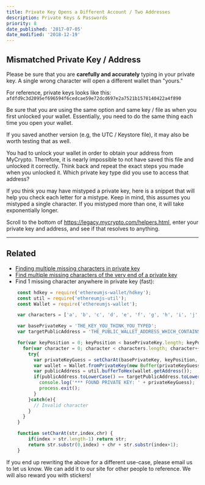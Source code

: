 ```yaml
---
title: Private Key Opens a Different Account / Two Addresses
description: Private Keys & Passwords
priority: 8
date_published: '2017-07-05'
date_modified: '2018-12-19'
---
```


## Mismatched Private Key / Address

Please be sure that you are **carefully and accurately** typing in your private key. A single wrong character will open a different wallet than "yours."

For reference, private keys looks like this: `afdfd9c3d2095ef696594f6cedcae59e72dcd697e2a7521b1578140422a4f890`

Be sure that you are using the same option and same key / file as when you first unlocked your wallet. Essentially, you need to do the same thing each time you open your wallet.

If you saved another version (e.g, the UTC / Keystore file), it may also be worth testing that as well.

You had to unlock your wallet in order to obtain your address from MyCrypto. Therefore, it is nearly impossible to not have saved this file and unlocked it correctly. Think back and repeat the exact steps you made when you unlocked it. Which private key type did you use to access that address?

If you think you may have mistyped a private key, here is a snippet that will help you check each letter for a mistype. Keep in mind, this assumes you mistyped a single character. If you mistyped more than one, it will take exponentially longer.

Scroll to the bottom of <https://legacy.mycrypto.com/helpers.html>, enter your private key and address, and see if that resolves to anything.

---

## Related

* [Finding multiple missing characters in private key](https://gist.github.com/domalak/f72414b6be6bbe497416f11bfe0d224a)
* [Find multiple missing characters of the very end of a private key](/troubleshooting/accessing-wallet/missing-characters-of-private-key)
* Find 1 missing character anywhere in private key (fast):

```javascript
    const hdkey = require('ethereumjs-wallet/hdkey');
    const util = require('ethereumjs-util');
    const Wallet = require('ethereumjs-wallet');

    var characters = ['a', 'b', 'c', 'd', 'e', 'f', 'g', 'h', 'i', 'j', 'k', 'l', 'm', 'n', 'o', 'p', 'q', 'r', 's', 't', 'u', 'v', 'w', 'x', 'y', 'z', '0', '1', '2', '3', '4', '5', '6', '7', '8', '9'];

    var basePrivateKey = 'THE_KEY_YOU_THINK_YOU_TYPED';
    var targetPublicAddress = 'THE_PUBLIC_WALLET_ADDRESS_WHICH_CONTAINS_YOUR_ETHER';

    for(var keyPosition = 0; keyPosition < basePrivateKey.length; keyPosition++){
      for(var character = 0; character < characters.length; character++){
        try{
          var privateKeyGuess = setCharAt(basePrivateKey, keyPosition, characters[character]);
          var wallet = Wallet.fromPrivateKey(new Buffer(privateKeyGuess, "hex"));
          var publicAddress = util.bufferToHex(wallet.getAddress());
          if(publicAddress.toLowerCase() == targetPublicAddress.toLowerCase()){
            console.log('*** FOUND PRIVATE KEY: ' + privateKeyGuess);
            process.exit();
          }
        }catch(e){
          // Invalid character
        }
      }
    }

    function setCharAt(str,index,chr) {
        if(index > str.length-1) return str;
        return str.substr(0,index) + chr + str.substr(index+1);
    }
```

If you end up rewriting the above for a different use-case, please email us to let us know. We can add it to our site for other people to reference. We will also reward you with stickers!
